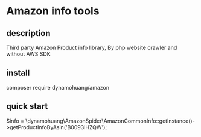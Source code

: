 # Amazon info tools
## description
Third party Amazon Product info library, By php website crawler and without AWS SDK
## install
composer require dynamohuang/amazon
## quick start
$info = \dynamohuang\AmazonSpider\AmazonCommonInfo::getInstance()->getProductInfoByAsin('B0093IHZQW');
